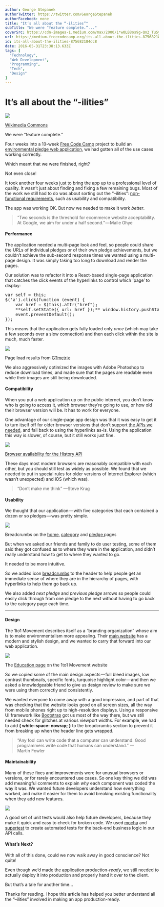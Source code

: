 ```yaml
---
author: George Stepanek
authorTwitter: https://twitter.com/GeorgeStepanek
authorFacebook: none
title: "It’s all about the “-ilities”"
subTitle: "We were “feature complete.”..."
coverSrc: https://cdn-images-1.medium.com/max/2000/1*wOLB8os9g-Qn2_TuSyp6Zw.jpeg
url: https://medium.freecodecamp.org/its-all-about-the-ilities-875682184dc8
id: its-all-about-the-ilities-875682184dc8
date: 2016-05-31T23:38:13.633Z
tags: [
  "Technology",
  "Web Development",
  "Programming",
  "Tech",
  "Design"
]
---
```

# It’s all about the “-ilities”







![](https://cdn-images-1.medium.com/max/2000/1*wOLB8os9g-Qn2_TuSyp6Zw.jpeg)

[Wikimedia Commons](https://commons.wikimedia.org/wiki/File:100m_women_Golden_League_2007_in_Zurich.jpg)







We were “feature complete.”

Four weeks into a 10-week [Free Code Camp](https://www.freecodecamp.com/) project to build an [environmental pledge web application](http://fcc-1to1-pledge-app.herokuapp.com/), we had gotten all of the use cases working correctly.

Which meant that we were finished, right?

Not even close!

It took another four weeks just to bring the app up to a professional level of quality. It wasn’t just about finding and fixing a few remaining bugs. Most of the work we still had to do was about sorting out the “–ilities”: [non-functional requirements](https://en.wikipedia.org/wiki/Non-functional_requirement), such as usability and compatibility.

The app was working OK. But now we needed to make it work _better_.

> “Two seconds is the threshold for ecommerce website acceptability. At Google, we aim for under a half second.” — Maile Ohye

#### Performance

The application needed a multi-page look and feel, so people could share the URLs of individual pledges or of their own pledge achievements, but we couldn’t achieve the sub-second response times we wanted using a multi-page design. It was simply taking too long to download and render the pages.

Our solution was to refactor it into a React-based single-page application that catches the click events of the hyperlinks to control which ‘page’ to display:

<pre name="d55c" id="d55c" class="graf graf--pre graf-after--p">var self = this;  
$('a').click(function (event) {  
    var href = $(this).attr("href");  
    **self.setState({ url: href });** window.history.pushState('', '', href);  
    event.preventDefault();  
});</pre>

This means that the application gets fully loaded only _once_ (which may take a few seconds over a slow connection) and then each click within the site is much, much faster.







![](https://cdn-images-1.medium.com/max/2000/1*gNJL0co5t4_ApIsGiq-0IA.png)

Page load results from [GTmetrix](https://gtmetrix.com/)







We also aggressively optimized the images with Adobe Photoshop to reduce download times, and made sure that the pages are readable even while their images are still being downloaded.

#### Compatibility

When you put a web application up on the public internet, you don’t know who is going to access it, which browser they’re going to use, or how old their browser version will be. It has to work for everyone.

One advantage of our single-page app design was that it was easy to get it to turn itself off for older browser versions that don’t support [the APIs we needed](http://diveintohtml5.info/history.html), and fall back to using the hyperlinks as-is. Using the application this way is slower, of course, but it still works just fine.







![](https://cdn-images-1.medium.com/max/2000/1*sW6NgOk1u3lrjAzRqBKU0Q.png)

[Browser availability for the History API](http://caniuse.com/#search=pushstate)







These days most modern browsers are reasonably compatible with each other, but you should still test as widely as possible. We found that we needed to put in special rules for older versions of Internet Explorer (which wasn’t unexpected) and iOS (which was).

> “Don’t make me think” —Steve Krug

#### Usability

We thought that our application — with five categories that each contained a dozen or so pledges — was pretty simple.



![](https://cdn-images-1.medium.com/max/1600/1*0RpQTRVzLnyVA0EE7SzDtQ.png)

Breadcrumbs on the [home](http://fcc-1to1-pledge-app.herokuapp.com/), [category](http://fcc-1to1-pledge-app.herokuapp.com/category/transportation) and [pledge ](http://fcc-1to1-pledge-app.herokuapp.com/pledge/carpool)pages



But when we asked our friends and family to do user testing, some of them said they got confused as to where they were in the application, and didn’t really understand how to get to where they wanted to go.

It needed to be more intuitive.

So we added icon [breadcrumbs](https://en.wikipedia.org/wiki/Breadcrumb_%28navigation%29) to the header to help people get an immediate sense of where they are in the hierarchy of pages, with hyperlinks to help them go back up.

We also added _next pledge_ and _previous pledge_ arrows so people could easily click through from one pledge to the next without having to go back to the category page each time.











* * *







#### Design

The 1to1 Movement describes itself as a “branding organization” whose aim is to make environmentalism more appealing. Their [main website](http://1to1movement.org/) has a modern and stylish design, and we wanted to carry that forward into our web application.







![](https://cdn-images-1.medium.com/max/2000/1*xTUJpIPgMlhyb4uJjc_Yxw.jpeg)

The [Education page](http://1to1movement.org/we-are-educators/) on the 1to1 Movement website







So we copied some of the main design aspects — full bleed images, low contrast thumbnails, specific fonts, turquoise highlight color — and then we asked a knowledgeable friend to give us design review to make sure we were using them correctly and consistently.

We wanted everyone to come away with a good impression, and part of that was checking that the website looks good on all screen sizes, all the way from mobile phones right up to high-resolution displays. Using a responsive UI framework like [Bootstrap](http://getbootstrap.com/) got us most of the way there, but we still needed check for glitches at various viewport widths. For example, we had to add **{ white-space: nowrap; }** to the breadcrumbs section to prevent it from breaking up when the header line gets wrapped.

> “Any fool can write code that a computer can understand. Good programmers write code that humans can understand.” —Martin Fowler

#### Maintainability

Many of these fixes and improvements were for unusual browsers or versions, or for rarely encountered use cases. So one key thing we did was add meaningful comments to explain _why_ each component was coded the way it was. We wanted future developers understand how everything worked, and make it easier for them to avoid breaking existing functionality when they add new features.



![](https://cdn-images-1.medium.com/max/1600/1*ePYo4yYp62bry-1rGxaozg.png)



A good set of unit tests would also help future developers, because they make it quick and easy to check for broken code. We used [mocha](https://www.npmjs.com/package/mocha) and [supertest](https://www.npmjs.com/package/supertest) to create automated tests for the back-end business logic in our API calls.

#### What’s Next?

With all of this done, could we now walk away in good conscience? Not quite!

Even though we’d made the application production-_ready_, we still needed to actually deploy it into production and properly hand it over to the client.

But that’s a tale for another time…

Thanks for reading. I hope this article has helped you better understand all the “–ilities” involved in making an app production-ready.








